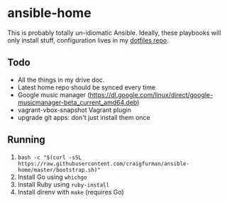 # ansible-home

This is probably totally un-idiomatic Ansible. Ideally, these playbooks will only install stuff, configuration lives in my [dotfiles repo](https://github.com/craigfurman/home).

## Todo
* All the things in my drive doc.
* Latest home repo should be synced every time
* Google music manager (https://dl.google.com/linux/direct/google-musicmanager-beta_current_amd64.deb)
* vagrant-vbox-snapshot Vagrant plugin
* upgrade git apps: don't just install them once

## Running
1. `bash -c "$(curl -sSL https://raw.githubusercontent.com/craigfurman/ansible-home/master/bootstrap.sh)"`
1. Install Go using `whichgo`
1. Install Ruby using `ruby-install`
1. Install direnv with `make` (requires Go)

